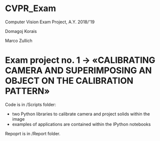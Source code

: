 # CVPR_Exam
Computer Vision Exam Project, A.Y. 2018/'19

Domagoj Korais

Marco Zullich

# Exam project no. 1 → «CALIBRATING CAMERA AND SUPERIMPOSING AN OBJECT ON THE CALIBRATION PATTERN»

Code is in /Scripts folder:
* two Python libraries to calibrate camera and project solids within the image
* examples of applications are contained within the IPython notebooks

Repoprt is in /Report folder.

